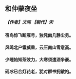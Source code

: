 ## 和仲蒙夜坐
##### 【作者】文同 【朝代】宋
#### 宿鸟惊飞断雁号，独凭幽几静尘劳。
#### 风鸣北户霜威重，云压南山雪意高。
#### 少睡始知茶效力，大寒须遣酒争豪。
#### 砚冰已合灯花老，犹对群书拥敝袍。
